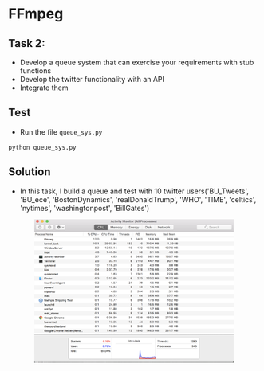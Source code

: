 # FFmpeg

## Task 2: 
- Develop a queue system that can exercise your requirements with stub functions
- Develop the twitter functionality with an API
- Integrate them

## Test
- Run the file ```queue_sys.py```
```
python queue_sys.py
```

## Solution
- In this task, I build a queue and test with 10 twitter users('BU_Tweets', 'BU_ece', 'BostonDynamics', 'realDonaldTrump', 'WHO', 'TIME', 'celtics', 'nytimes', 'washingtonpost', 'BillGates')




<p align="middle">
  <img src= "https://github.com/BUEC500C1/video-zhangyanyu0722/blob/master/task2/img/11.png" width= 400>
</p>


